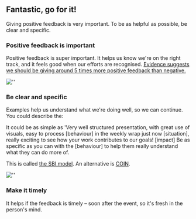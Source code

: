 <script>
	import GiveFeedback from '$lib/components/body-elements/GiveFeedback.svelte';
	import SmallIllustration from '$lib/assets/img/illustration-small.svg'
</script>

## Fantastic, go for it!

Giving positive feedback is very important. To be as helpful as possible, be clear and specific.

### Positive feedback is important

Positive feedback is super important. It helps us know we're on the right track, and it feels good when our efforts are recognised. <a href="https://www.psychologytoday.com/gb/blog/curating-your-life/202206/the-gottman-ratio-happy-relationships-work" target="_blank" rel="noreferrer">Evidence suggests we should be giving around 5 times more positive feedback than negative.</a>

!['']({SmallIllustration})

### Be clear and specific

Examples help us understand what we're doing well, so we can continue. You could describe the:

<GiveFeedback />

It could be as simple as 'Very well structured presentation, with great use of visuals, easy to process [behaviour] in the weekly wrap just now [situation], really exciting to see how your work contributes to our goals! [impact] Be as specific as you can with the [behaviour] to help them really understand what they can do more of.

This is called <a href="https://www.ccl.org/articles/leading-effectively-articles/closing-the-gap-between-intent-vs-impact-sbii/" target="_blank" rel="noreferrer">the SBI model</a>. An alternative is <a href="https://www.mindtools.com/a94k5vp/the-coin-conversation-model" target="_blank" rel="noreferrer">COIN</a>.

!['']({SmallIllustration})

### Make it timely

It helps if the feedback is timely – soon after the event, so it's fresh in the person's mind.
